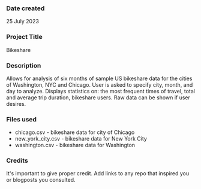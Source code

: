### Date created
25 July 2023

### Project Title
Bikeshare

### Description
Allows for analysis of six months of sample US bikeshare data for the cities of Washington, NYC and Chicago. User is asked to specify city, month, and day to analyze. Displays statistics on: the most frequent times of travel, total and average trip duration, bikeshare users. Raw data can be shown if user desires.

### Files used
* chicago.csv - bikeshare data for city of Chicago
* new_york_city.csv - bikeshare data for New York City
* washington.csv - bikeshare data for Washington

### Credits
It's important to give proper credit. Add links to any repo that inspired you or blogposts you consulted.

